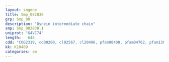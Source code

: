 ```yaml
---
layout: smgene
title: Smp_082830
grp: Smp_08
description: "Dynein intermediate chain"
smp: Smp_082830.1
uniprot: "G4VC74"
length:   648
cdd: "COG2319, cd00200, cl02567, cl20496, pfam00400, pfam04762, pfam13829, smart00320"
kk: K10409
categories: sm
---
```

